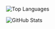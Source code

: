 ![Top Languages](https://github-readme-stats.vercel.app/api/top-langs/?username=AkilBariya7962&layout=compact&theme=default)

![GitHub Stats](https://github-readme-stats.vercel.app/api?username=AkilBariya7962&show_icons=true&theme=default)

